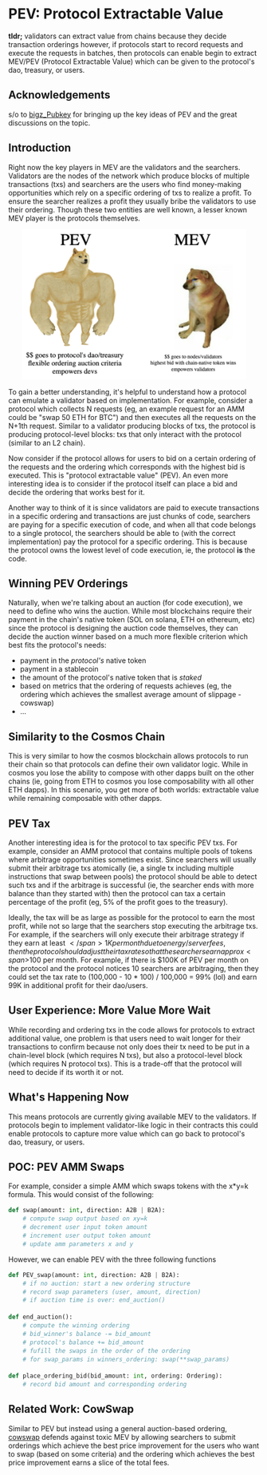 # PEV: Protocol Extractable Value


**tldr;** validators can extract value from chains because they decide transaction orderings however, if protocols start to record requests and execute the requests in batches, then protocols can enable begin to extract MEV/PEV (Protocol Extractable Value) which can be given to the protocol's dao, treasury, or users. 

## Acknowledgements 

s/o to [bigz_Pubkey](https://twitter.com/bigz_Pubkey) for bringing up the key ideas of PEV and the great discussions on the topic.

## Introduction

Right now the key players in MEV are the validators and the searchers. 
Validators are the nodes of the network which produce blocks of multiple 
transactions (txs) and searchers are the users who find money-making opportunities which rely on a specific ordering of txs to realize a profit. To ensure the searcher realizes a profit they usually bribe the validators to use their ordering. Though these two entities are well known, a lesser known MEV player is the protocols themselves. 

<div align="center">
<img src="2022-07-30-19-06-56.png" width="450" height="300">
</div>

To gain a better understanding, it's helpful to understand how a protocol can emulate a validator based on implementation. For 
example, consider a protocol which collects N requests (eg, an example request for an AMM could be "swap 50 ETH for BTC") and then executes all the 
requests on the N+1th request. Similar to a validator producing blocks of txs, the protocol is producing protocol-level blocks: txs that only interact with the protocol (similar to an L2 chain). 

Now consider if the protocol allows for users to bid on 
a certain ordering of the requests and the ordering which corresponds with the highest bid is executed. This is "protocol extractable value" (PEV). An even more interesting idea is to consider if the protocol itself can place a bid and decide the ordering that works best for it. 

Another way to think of it is since validators are paid to execute transactions in a specific ordering and transactions 
are just chunks of code, searchers are paying for a specific execution of code, and 
when all that code belongs to a single protocol, the searchers should be able to (with the correct implementation) pay the protocol for a specific ordering. This is because the protocol owns the lowest level of code execution, ie, the protocol **is** the code. 

## Winning PEV Orderings

Naturally, when we're talking about an auction (for code execution), we need to define
who wins the auction. While most blockchains require their payment in the chain's native token (SOL on solana, ETH on ethereum, etc) since the protocol is designing the auction code themselves, they can decide the auction winner based on a much more flexible criterion which best fits the protocol's needs: 
- payment in the *protocol's* native token
- payment in a stablecoin
- the amount of the protocol's native token that is *staked*
- based on metrics that the ordering of requests achieves (eg, the ordering which achieves the smallest average amount of slippage - cowswap)
- ... 

## Similarity to the Cosmos Chain

This is very similar to how the cosmos blockchain allows protocols to run their chain so that protocols can define their own validator logic. While in cosmos you lose
the ability to compose with other dapps built on the other chains (ie, going from ETH to cosmos you lose composability with all other ETH dapps). In this scenario, you get more of both worlds: extractable value while remaining composable with other dapps. 

## PEV Tax

Another interesting idea is for the protocol to tax specific PEV txs. For example, consider an AMM protocol that contains multiple pools of tokens where arbitrage opportunities sometimes exist. Since searchers will usually submit their arbitrage txs atomically (ie, a single tx including multiple instructions that swap between pools) the protocol should be able to detect such txs and if the arbitrage is successful (ie, the searcher ends with more balance than they started with) then the protocol can tax a certain percentage of the profit (eg, 5% of the profit goes to the treasury). 

Ideally, the tax will be as large as possible for the protocol to earn the most profit, while not so large that the searchers stop executing the arbitrage txs. For example, if the searchers will only execute their arbitrage strategy if they earn at least <span>$</span>1K per month due to energy/server fees, then the protocol should adjust their tax rate so that the searchers earn approx <span>$</span>100 per month. For example, if there is <span>$</span>100K of PEV per month on the protocol and the protocol notices 10 searchers are arbitraging, then they could set the tax rate to (100,000 - 10 * 100) / 100,000 = 99% (lol) and earn 99K in additional profit for their dao/users.  

## User Experience: More Value More Wait 

While recording and ordering txs in the code allows for protocols to extract additional value, one problem is that users need to wait longer for their transactions to confirm because not only does their tx need to be put in a chain-level block (which requires N txs), but also a protocol-level block (which requires N protocol txs). This is a trade-off that the protocol will need to decide if its worth it or not.

## What's Happening Now 

This means protocols are currently giving available MEV to the validators. If protocols 
begin to implement validator-like logic in their contracts this could enable protocols to capture more value which can go 
back to protocol's dao, treasury, or users. 

## POC: PEV AMM Swaps 

For example, consider a simple AMM which swaps tokens with the x*y=k formula. This
would consist of the following:
```python 
def swap(amount: int, direction: A2B | B2A): 
    # compute swap output based on xy=k 
    # decrement user input token amount
    # increment user output token amount 
    # update amm parameters x and y
```

However, we can enable PEV with the three following functions 
```python
def PEV_swap(amount: int, direction: A2B | B2A): 
    # if no auction: start a new ordering structure
    # record swap parameters (user, amount, direction)
    # if auction time is over: end_auction()

def end_auction():
    # compute the winning ordering 
    # bid_winner's balance -= bid_amount
    # protocol's balance += bid_amount
    # fufill the swaps in the order of the ordering 
    # for swap_params in winners_ordering: swap(**swap_params)

def place_ordering_bid(bid_amount: int, ordering: Ordering):
    # record bid amount and corresponding ordering
```

## Related Work: CowSwap

Similar to PEV but instead using a general auction-based ordering, [cowswap](https://cow.fi/) defends against toxic MEV
by allowing searchers to submit orderings which achieve the best price improvement for the users who want to swap
(based on some criteria) and the ordering which achieves the best price improvement earns a slice of the total fees. 
